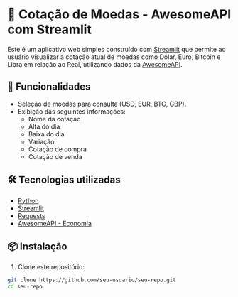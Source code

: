 # 💱 Cotação de Moedas - AwesomeAPI com Streamlit

Este é um aplicativo web simples construído com [Streamlit](https://streamlit.io/) que permite ao usuário visualizar a cotação atual de moedas como Dólar, Euro, Bitcoin e Libra em relação ao Real, utilizando dados da [AwesomeAPI](https://docs.awesomeapi.com.br/api-de-moedas).

## 🚀 Funcionalidades

- Seleção de moedas para consulta (USD, EUR, BTC, GBP).
- Exibição das seguintes informações:
  - Nome da cotação
  - Alta do dia
  - Baixa do dia
  - Variação
  - Cotação de compra
  - Cotação de venda

## 🛠️ Tecnologias utilizadas

- [Python](https://www.python.org/)
- [Streamlit](https://streamlit.io/)
- [Requests](https://docs.python-requests.org/)
- [AwesomeAPI - Economia](https://docs.awesomeapi.com.br/api-de-moedas)

## 📦 Instalação

1. Clone este repositório:

```bash
git clone https://github.com/seu-usuario/seu-repo.git
cd seu-repo
```
